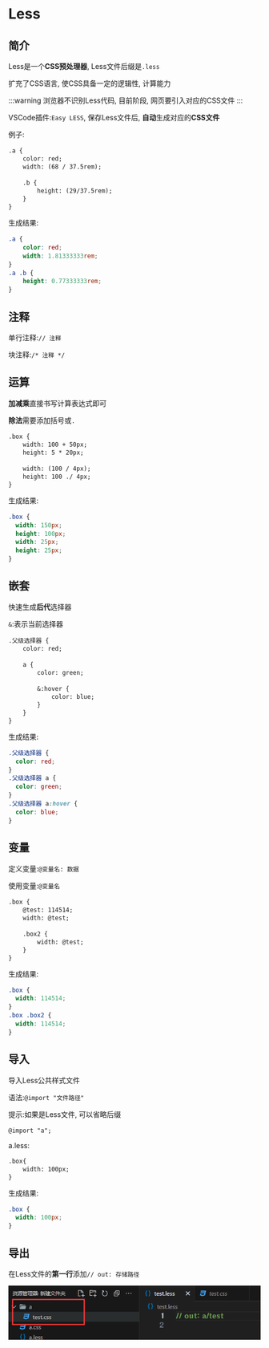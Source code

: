 # Less

## 简介

Less是一个**CSS预处理器**, Less文件后缀是`.less`

扩充了CSS语言, 使CSS具备一定的逻辑性, 计算能力

:::warning
浏览器不识别Less代码, 目前阶段, 网页要引入对应的CSS文件
:::

VSCode插件:`Easy LESS`, 保存Less文件后, **自动**生成对应的**CSS文件**

例子:

```less
.a {
    color: red;
    width: (68 / 37.5rem);

    .b {
        height: (29/37.5rem);
    }
}
```

生成结果:

```css
.a {
    color: red;
    width: 1.81333333rem;
}
.a .b {
    height: 0.77333333rem;
}
```

## 注释

单行注释:`// 注释`

块注释:`/* 注释 */`

## 运算

**加减乘**直接书写计算表达式即可

**除法**需要添加括号或`.`

```less
.box {
    width: 100 + 50px;
    height: 5 * 20px;

    width: (100 / 4px);
    height: 100 ./ 4px;
}
```

生成结果:

```css
.box {
  width: 150px;
  height: 100px;
  width: 25px;
  height: 25px;
}
```

## 嵌套

快速生成**后代**选择器

`&`:表示当前选择器

```less
.父级选择器 {
    color: red;

    a {
        color: green;

        &:hover {
            color: blue;
        }
    }
}
```

生成结果:

```css
.父级选择器 {
  color: red;
}
.父级选择器 a {
  color: green;
}
.父级选择器 a:hover {
  color: blue;
}
```

## 变量

定义变量:`@变量名: 数据`

使用变量:`@变量名`

```less
.box {
    @test: 114514;
    width: @test;

    .box2 {
        width: @test;
    }
}
```

生成结果:

```css
.box {
  width: 114514;
}
.box .box2 {
  width: 114514;
}
```

## 导入

导入Less公共样式文件

语法:`@import "文件路径"`

提示:如果是Less文件, 可以省略后缀

```less
@import "a";
```

a.less:

```less
.box{
    width: 100px;
}
```

生成结果:

```css
.box {
  width: 100px;
}
```

## 导出

在Less文件的**第一行**添加`// out: 存储路径`

![97a4c2b9b0616e8f3cd2fa8237b2512de92dac4e](Assets/97a4c2b9b0616e8f3cd2fa8237b2512de92dac4e.png)
